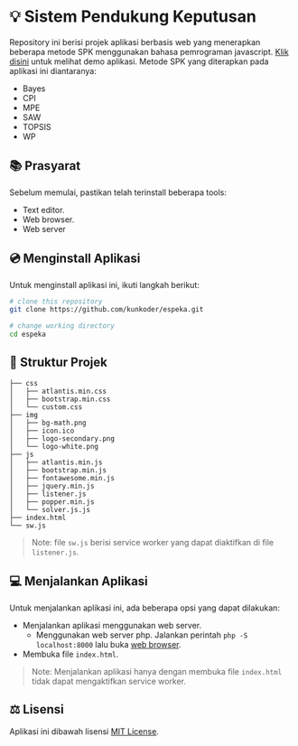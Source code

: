 # :bulb: Sistem Pendukung Keputusan

Repository ini berisi projek aplikasi berbasis web yang menerapkan beberapa metode SPK menggunakan bahasa pemrograman javascript. [Klik disini](https://espeka.vercel.app) untuk melihat demo aplikasi.
Metode SPK yang diterapkan pada aplikasi ini diantaranya:
* Bayes
* CPI
* MPE
* SAW
* TOPSIS
* WP

## :books: Prasyarat

Sebelum memulai, pastikan telah terinstall beberapa tools:
* Text editor.
* Web browser.
* Web server

## :cd: Menginstall Aplikasi

Untuk menginstall aplikasi ini, ikuti langkah berikut:

```sh
# clone this repository
git clone https://github.com/kunkoder/espeka.git

# change working directory
cd espeka
```

## :open_file_folder: Struktur Projek

```text
├── css
│   ├── atlantis.min.css
│   ├── bootstrap.min.css
│   └── custom.css
├── img
│   ├── bg-math.png
│   ├── icon.ico
│   ├── logo-secondary.png
│   └── logo-white.png
├── js
│   ├── atlantis.min.js
│   ├── bootstrap.min.js
│   ├── fontawesome.min.js
│   ├── jquery.min.js
│   ├── listener.js
│   ├── popper.min.js
│   └── solver.js.js
├── index.html
└── sw.js
```

>Note: file `sw.js` berisi service worker yang dapat diaktifkan di file `listener.js`.

## :computer: Menjalankan Aplikasi

Untuk menjalankan aplikasi ini, ada beberapa opsi yang dapat dilakukan:
* Menjalankan aplikasi menggunakan web server. 
  * Menggunakan web server php. Jalankan perintah `php -S localhost:8000` lalu buka [web browser](http://localhost:8000).
* Membuka file `index.html`.
>Note: Menjalankan aplikasi hanya dengan membuka file `index.html` tidak dapat mengaktifkan service worker.

## :balance_scale: Lisensi

Aplikasi ini dibawah lisensi [MIT License](https://github.com/kunkoder/espeka/blob/main/LICENSE).

